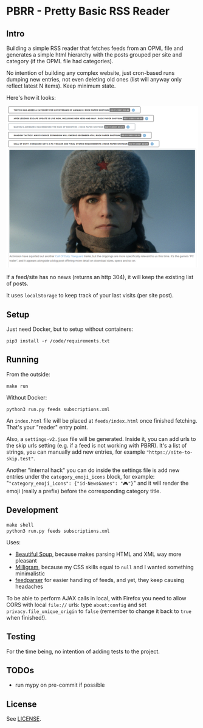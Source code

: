 # PBRR - Pretty Basic RSS Reader

## Intro

Building a simple RSS reader that fetches feeds from an OPML file and generates a simple html hierarchy with the posts grouped per site and category (if the OPML file had categories).

No intention of building any complex website, just cron-based runs dumping new entries, not even deleting old ones (list will anyway only reflect latest N items). Keep minimum state.

Here's how it looks:

![PBRR screenshot](doc/screenshot.png)

If a feed/site has no news (returns an http 304), it will keep the existing list of posts.

It uses `localStorage` to keep track of your last visits (per site post).

## Setup

Just need Docker, but to setup without containers:
```
pip3 install -r /code/requirements.txt
```

## Running

From the outside:
```
make run
```

Without Docker:
```
python3 run.py feeds subscriptions.xml
```

An `index.html` file will be placed at `feeds/index.html` once finished fetching. That's your "reader" entry point.

Also, a `settings-v2.json` file will be generated. Inside it, you can add urls to the skip urls setting (e.g. if a feed is not working with PBRR). It's a list of strings, you can manually add new entries, for example `"https://site-to-skip.test"`.

Another "internal hack" you can do inside the settings file is add new entries under the `category_emoji_icons` block, for example: "`"category_emoji_icons": {"id-NewsGames": "🎮"}`" and it will render the emoji (really a prefix) before the corresponding category title.

## Development

```
make shell
python3 run.py feeds subscriptions.xml
```

Uses:
- [Beautiful Soup](https://www.crummy.com/software/BeautifulSoup/), because makes parsing HTML and XML way more pleasant
- [Milligram](https://milligram.io/), because my CSS skills equal to `null` and I wanted something minimalistic
- [feedparser](https://feedparser.readthedocs.io) for easier handling of feeds, and yet, they keep causing headaches

To be able to perform AJAX calls in local, with Firefox you need to allow CORS with local `file://` urls: type `about:config` and set `privacy.file_unique_origin` to `false` (remember to change it back to `true` when finished!).

## Testing

For the time being, no intention of adding tests to the project.

## TODOs

- run mypy on pre-commit if possible

## License

See [LICENSE](LICENSE).
